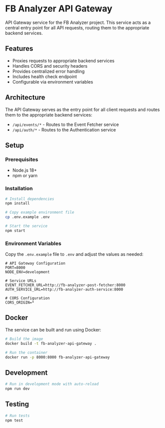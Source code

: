 # FB Analyzer API Gateway

API Gateway service for the FB Analyzer project. This service acts as a central entry point for all API requests, routing them to the appropriate backend services.

## Features

- Proxies requests to appropriate backend services
- Handles CORS and security headers
- Provides centralized error handling
- Includes health check endpoint
- Configurable via environment variables

## Architecture

The API Gateway serves as the entry point for all client requests and routes them to the appropriate backend services:

- `/api/events/*` - Routes to the Event Fetcher service
- `/api/auth/*` - Routes to the Authentication service

## Setup

### Prerequisites

- Node.js 18+
- npm or yarn

### Installation

```bash
# Install dependencies
npm install

# Copy example environment file
cp .env.example .env

# Start the service
npm start
```

### Environment Variables

Copy the `.env.example` file to `.env` and adjust the values as needed:

```
# API Gateway Configuration
PORT=8000
NODE_ENV=development

# Service URLs
EVENT_FETCHER_URL=http://fb-analyzer-post-fetcher:8000
AUTH_SERVICE_URL=http://fb-analyzer-auth-service:8000

# CORS Configuration
CORS_ORIGIN=*
```

## Docker

The service can be built and run using Docker:

```bash
# Build the image
docker build -t fb-analyzer-api-gateway .

# Run the container
docker run -p 8000:8000 fb-analyzer-api-gateway
```

## Development

```bash
# Run in development mode with auto-reload
npm run dev
```

## Testing

```bash
# Run tests
npm test
```
